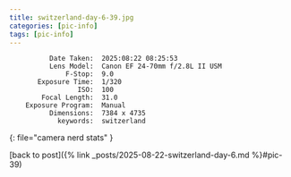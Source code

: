 ```yaml
---
title: switzerland-day-6-39.jpg
categories: [pic-info]
tags: [pic-info]
---
```


```text
          Date Taken:  2025:08:22 08:25:53
          Lens Model:  Canon EF 24-70mm f/2.8L II USM
              F-Stop:  9.0
       Exposure Time:  1/320
                 ISO:  100
        Focal Length:  31.0
    Exposure Program:  Manual
          Dimensions:  7384 x 4735
            keywords:  switzerland
```
{: file="camera nerd stats" }

[back to post]({% link _posts/2025-08-22-switzerland-day-6.md %}#pic-39)